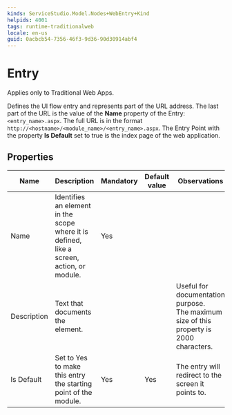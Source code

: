 ```yaml
---
kinds: ServiceStudio.Model.Nodes+WebEntry+Kind
helpids: 4001
tags: runtime-traditionalweb
locale: en-us
guid: 0acbcb54-7356-46f3-9d36-90d30914abf4
---
```


# Entry

<div class="info" markdown="1">

Applies only to Traditional Web Apps.

</div>

Defines the UI flow entry and represents part of the URL address. The last part of the URL is the value of the **Name** property of the Entry: `<entry_name>.aspx`. The full URL is in the format `http://<hostname>/<module_name>/<entry_name>.aspx`. The Entry Point with the property **Is Default** set to true is the index page of the web application.

## Properties

<table markdown="1">
<thead>
<tr>
<th>Name</th>
<th>Description</th>
<th>Mandatory</th>
<th>Default value</th>
<th>Observations</th>
</tr>
</thead>
<tbody>
<tr>
<td title="Name">Name</td>
<td>Identifies an element in the scope where it is defined, like a screen, action, or module.</td>
<td>Yes</td>
<td></td>
<td></td>
</tr>
<tr>
<td title="Description">Description</td>
<td>Text that documents the element.</td>
<td></td>
<td></td>
<td>Useful for documentation purpose.<br/>The maximum size of this property is 2000 characters.</td>
</tr>
<tr>
<td title="Is Default">Is Default</td>
<td>Set to Yes to make this entry the starting point of the module.</td>
<td>Yes</td>
<td>Yes</td>
<td>The entry will redirect to the screen it points to.</td>
</tr>
</tbody>
</table>

